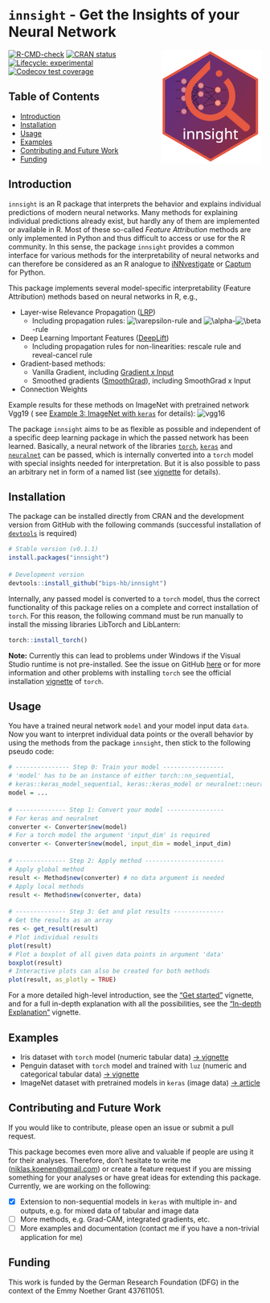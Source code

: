 
# `innsight` - Get the Insights of your Neural Network

<a href='https://bips-hb.github.io/innsight/'><img src='man/figures/logo.png' align="right" width="200" /></a>

<!-- badges: start -->

[![R-CMD-check](https://github.com/bips-hb/innsight/actions/workflows/R-CMD-check.yaml/badge.svg)](https://github.com/bips-hb/innsight/actions/workflows/R-CMD-check.yaml)
[![CRAN
status](https://www.r-pkg.org/badges/version/innsight)](https://CRAN.R-project.org/package=innsight)
[![Lifecycle:
experimental](https://img.shields.io/badge/lifecycle-experimental-orange.svg)](https://lifecycle.r-lib.org/articles/stages.html#experimental)
[![Codecov test
coverage](https://codecov.io/gh/bips-hb/innsight/branch/master/graph/badge.svg)](https://app.codecov.io/gh/bips-hb/innsight?branch=master)
<!-- badges: end -->

## Table of Contents

- [Introduction](#introduction)
- [Installation](#installation)
- [Usage](#usage)
- [Examples](#examples)
- [Contributing and Future Work](#contributing-and-future-work)
- [Funding](#funding)

## Introduction

`innsight` is an R package that interprets the behavior and explains
individual predictions of modern neural networks. Many methods for
explaining individual predictions already exist, but hardly any of them
are implemented or available in R. Most of these so-called *Feature
Attribution* methods are only implemented in Python and thus difficult
to access or use for the R community. In this sense, the package
`innsight` provides a common interface for various methods for the
interpretability of neural networks and can therefore be considered as
an R analogue to
[iNNvestigate](https://github.com/albermax/innvestigate) or
[Captum](https://captum.ai/) for Python.

This package implements several model-specific interpretability (Feature
Attribution) methods based on neural networks in R, e.g.,

- Layer-wise Relevance Propagation
  ([LRP](https://doi.org/10.1371/journal.pone.0130140))
  - Including propagation rules:
    ![\varepsilon](https://latex.codecogs.com/png.image?%5Cdpi%7B110%7D&space;%5Cbg_white&space;%5Cvarepsilon "\varepsilon")-rule
    and
    ![\alpha](https://latex.codecogs.com/png.image?%5Cdpi%7B110%7D&space;%5Cbg_white&space;%5Calpha "\alpha")-![\beta](https://latex.codecogs.com/png.image?%5Cdpi%7B110%7D&space;%5Cbg_white&space;%5Cbeta "\beta")-rule
- Deep Learning Important Features
  ([DeepLift](https://arxiv.org/abs/1704.02685))
  - Including propagation rules for non-linearities: rescale rule and
    reveal-cancel rule
- Gradient-based methods:
  - Vanilla Gradient, including [Gradient x
    Input](https://www.jmlr.org/papers/v11/baehrens10a.html)
  - Smoothed gradients ([SmoothGrad](https://arxiv.org/abs/1706.03825)),
    including SmoothGrad x Input
- Connection Weights

Example results for these methods on ImageNet with pretrained network
Vgg19 ( see [Example 3: ImageNet with
`keras`](https://bips-hb.github.io/innsight/vignette/example_3_imagenet.html)
for details):
![vgg16](https://github.com/bips-hb/innsight/blob/master/man/images/Vgg19_result.png?raw=true)

The package `innsight` aims to be as flexible as possible and
independent of a specific deep learning package in which the passed
network has been learned. Basically, a neural network of the libraries
[`torch`](https://torch.mlverse.org/),
[`keras`](https://keras.rstudio.com/) and
[`neuralnet`](https://CRAN.R-project.org/package=neuralnet) can be
passed, which is internally converted into a `torch` model with special
insights needed for interpretation. But it is also possible to pass an
arbitrary net in form of a named list (see
[vignette](https://bips-hb.github.io/innsight/vignette/detailed_overview.html#model-as-named-list)
for details).

## Installation

The package can be installed directly from CRAN and the development
version from GitHub with the following commands (successful installation
of [`devtools`](https://www.r-project.org/nosvn/pandoc/devtools.html) is
required)

``` r
# Stable version (v0.1.1)
install.packages("innsight")

# Development version
devtools::install_github("bips-hb/innsight")
```

Internally, any passed model is converted to a `torch` model, thus the
correct functionality of this package relies on a complete and correct
installation of `torch`. For this reason, the following command must be
run manually to install the missing libraries LibTorch and LibLantern:

``` r
torch::install_torch()
```

**Note:** Currently this can lead to problems under Windows if the
Visual Studio runtime is not pre-installed. See the issue on GitHub
[here](https://github.com/mlverse/torch/issues/246#issuecomment-695097121)
or for more information and other problems with installing `torch` see
the official installation
[vignette](https://CRAN.R-project.org/package=torch/vignettes/installation.html)
of `torch`.

## Usage

You have a trained neural network `model` and your model input data
`data`. Now you want to interpret individual data points or the overall
behavior by using the methods from the package `innsight`, then stick to
the following pseudo code:

``` r
# --------------- Step 0: Train your model -----------------
# 'model' has to be an instance of either torch::nn_sequential, 
# keras::keras_model_sequential, keras::keras_model or neuralnet::neuralnet
model = ...

# -------------- Step 1: Convert your model ----------------
# For keras and neuralnet
converter <- Converter$new(model)
# For a torch model the argument 'input_dim' is required
converter <- Converter$new(model, input_dim = model_input_dim)

# -------------- Step 2: Apply method ----------------------
# Apply global method
result <- Method$new(converter) # no data argument is needed
# Apply local methods
result <- Method$new(converter, data)

# -------------- Step 3: Get and plot results --------------
# Get the results as an array
res <- get_result(result)
# Plot individual results
plot(result)
# Plot a boxplot of all given data points in argument 'data' 
boxplot(result)
# Interactive plots can also be created for both methods
plot(result, as_plotly = TRUE)
```

For a more detailed high-level introduction, see the [“Get
started”](https://bips-hb.github.io/innsight/articles/innsight.html)
vignette, and for a full in-depth explanation with all the
possibilities, see the [“In-depth
Explanation”](https://bips-hb.github.io/innsight/vignette/detailed_overview.html)
vignette.

## Examples

- Iris dataset with `torch` model (numeric tabular data) [→
  vignette](https://bips-hb.github.io/innsight/vignette/example_1_iris.html)
- Penguin dataset with `torch` model and trained with `luz` (numeric and
  categorical tabular data) [→
  vignette](https://bips-hb.github.io/innsight/vignette/example_2_penguin.html)
- ImageNet dataset with pretrained models in `keras` (image data) [→
  article](https://bips-hb.github.io/innsight/vignette/example_3_imagenet.html)

## Contributing and Future Work

If you would like to contribute, please open an issue or submit a pull
request.

This package becomes even more alive and valuable if people are using it
for their analyses. Therefore, don’t hesitate to write me
(<niklas.koenen@gmail.com>) or create a feature request if you are
missing something for your analyses or have great ideas for extending
this package. Currently, we are working on the following:

- [x] Extension to non-sequential models in `keras` with multiple in-
  and outputs, e.g. for mixed data of tabular and image data
- [ ] More methods, e.g. Grad-CAM, integrated gradients, etc.
- [ ] More examples and documentation (contact me if you have a
  non-trivial application for me)

## Funding

This work is funded by the German Research Foundation (DFG) in the
context of the Emmy Noether Grant 437611051.
